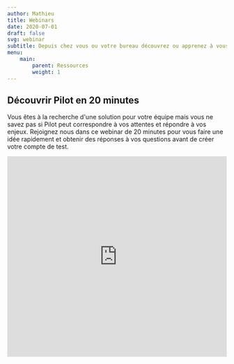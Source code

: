 ```yaml
---
author: Mathieu
title: Webinars
date: 2020-07-01
draft: false
svg: webinar
subtitle: Depuis chez vous ou votre bureau découvrez ou apprenez à vous servir de Pilot en 30 minutes maximum
menu:
    main:
        parent: Ressources
        weight: 1
---
```


## Découvrir Pilot en 20 minutes

Vous êtes à la recherche d'une solution pour votre équipe mais vous ne savez pas si Pilot peut correspondre à vos attentes et répondre à vos enjeux. Rejoignez nous dans ce webinar de 20 minutes pour vous faire une idée rapidement et obtenir des réponses à vos questions avant de créer votre compte de test.

<iframe width="100%" height="460" frameborder="0" src="https://app.livestorm.co/p/1869d666-24ed-4940-bb27-8a70ed804539/form" title="Découvrir Pilot en 20 minutes | Pilotpm"></iframe>

